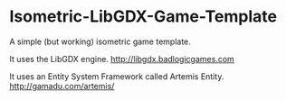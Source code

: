 Isometric-LibGDX-Game-Template
==============================

A simple (but working) isometric game template.

It uses the LibGDX engine. http://libgdx.badlogicgames.com

It uses an Entity System Framework called Artemis Entity. http://gamadu.com/artemis/
